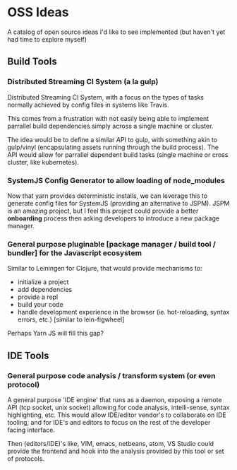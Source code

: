 # OSS Ideas
A catalog of open source ideas I'd like to see implemented (but haven't yet had time to explore myself)

## Build Tools

### Distributed Streaming CI System (a la gulp)
Distributed Streaming CI System, with a focus on the types of tasks normally achieved by config files in systems like Travis.

This comes from a frustration with not easily being able to implement parrallel build dependencies simply across a single machine or cluster.

The idea would be to define a similar API to gulp, with something akin to gulp/vinyl (encapsulating assets running through the build process). The API would allow for parrallel dependent build tasks (single machine or cross cluster, like kubernetes).

### SystemJS Config Generator to allow loading of node_modules
Now that yarn provides deterministic installs, we can leverage this to generate config files for SystemJS (providing an alternative to JSPM). JSPM is an amazing project, but I feel this project could provide a better **onboarding** process then asking developers to introduce a new package manager.

### General purpose pluginable [package manager / build tool / bundler] for the Javascript ecosystem
Similar to Leiningen for Clojure, that would provide mechanisms to:
- initialize a project
- add dependencies
- provide a repl
- build your code
- handle development experience in the browser (ie. hot-reloading, syntax errors, etc.) [similar to lein-figwheel]

Perhaps Yarn JS will fill this gap?

## IDE Tools

### General purpose code analysis / transform system (or even protocol)
A general purpose 'IDE engine' that runs as a daemon, exposing a remote API (tcp socket, unix socket) allowing for code analysis, intelli-sense, syntax highlighting, etc. This would allow IDE/editor vendor's to collaborate on IDE tooling, and for IDE's and editors to focus on the rest of the developer facing interface.

Then (editors/IDE)'s like, VIM, emacs, netbeans, atom, VS Studio could provide the frontend and hook into the analysis provided by this tool or set of protocols.

